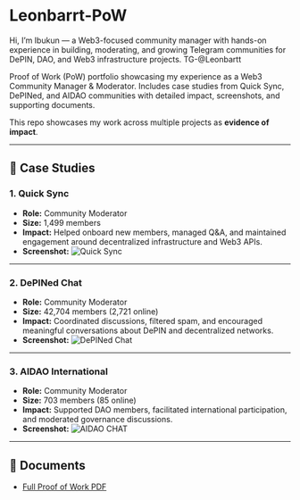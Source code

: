 # Leonbarrt-PoW
Hi, I’m Ibukun — a Web3-focused community manager with hands-on experience in building, moderating, and growing Telegram communities for DePIN, DAO, and Web3 infrastructure projects. 
TG-@Leonbartt

Proof of Work (PoW) portfolio showcasing my experience as a Web3 Community Manager &amp; Moderator. Includes case studies from Quick Sync, DePINed, and AIDAO communities with detailed impact, screenshots, and supporting documents.

This repo showcases my work across multiple projects as **evidence of impact**.

---

## 📌 Case Studies

### 1. Quick Sync
- **Role:** Community Moderator  
- **Size:** 1,499 members  
- **Impact:** Helped onboard new members, managed Q&A, and maintained engagement around decentralized infrastructure and Web3 APIs.  
- **Screenshot:** ![Quick Sync](<img width="1242" height="2688" alt="image" src="https://github.com/user-attachments/assets/c7e2abe8-658c-4b8a-bb6b-cb583a07e90d" />
)

---

### 2. DePINed Chat
- **Role:** Community Moderator  
- **Size:** 42,704 members (2,721 online)  
- **Impact:** Coordinated discussions, filtered spam, and encouraged meaningful conversations about DePIN and decentralized networks.  
- **Screenshot:** ![DePINed Chat](<img width="1242" height="2073" alt="image" src="https://github.com/user-attachments/assets/033483ad-b95b-4573-895f-154b974bb295" />
)

---

### 3. AIDAO International
- **Role:** Community Moderator  
- **Size:** 703 members (85 online)  
- **Impact:** Supported DAO members, facilitated international participation, and moderated governance discussions.  
- **Screenshot:** ![AIDAO CHAT](<img width="1242" height="2207" alt="image" src="https://github.com/user-attachments/assets/aeb403ba-91e6-4d05-92bc-8288b735ca7e" />
)
---

## 📂 Documents
- [Full Proof of Work PDF](./)
